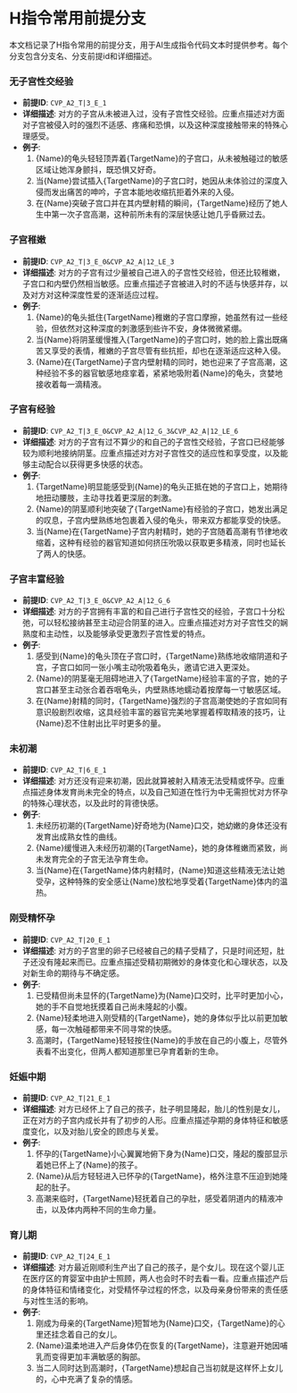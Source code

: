 # H指令常用前提分支

本文档记录了H指令常用的前提分支，用于AI生成指令代码文本时提供参考。每个分支包含分支名、分支前提id和详细描述。

### 无子宫性交经验
- **前提ID**: `CVP_A2_T|3_E_1`
- **详细描述**: 对方的子宫从未被进入过，没有子宫性交经验。应重点描述对方面对子宫被侵入时的强烈不适感、疼痛和恐惧，以及这种深度接触带来的特殊心理感受。
- **例子**:
  1. {Name}的龟头轻轻顶弄着{TargetName}的子宫口，从未被触碰过的敏感区域让她浑身颤抖，既恐惧又好奇。
  2. 当{Name}尝试插入{TargetName}的子宫口时，她因从未体验过的深度入侵而发出痛苦的呻吟，子宫本能地收缩抗拒着外来的入侵。
  3. 在{Name}突破子宫口并在其内壁射精的瞬间，{TargetName}经历了她人生中第一次子宫高潮，这种前所未有的深层快感让她几乎昏厥过去。

### 子宫稚嫩
- **前提ID**: `CVP_A2_T|3_E_0&CVP_A2_A|12_LE_3`
- **详细描述**: 对方的子宫有过少量被自己进入的子宫性交经验，但还比较稚嫩，子宫口和内壁仍然相当敏感。应重点描述子宫被进入时的不适与快感并存，以及对方对这种深度性爱的逐渐适应过程。
- **例子**:
  1. {Name}的龟头抵住{TargetName}稚嫩的子宫口摩擦，她虽然有过一些经验，但依然对这种深度的刺激感到些许不安，身体微微紧绷。
  2. 当{Name}将阴茎缓慢推入{TargetName}的子宫口时，她的脸上露出既痛苦又享受的表情，稚嫩的子宫尽管有些抗拒，却也在逐渐适应这种入侵。
  3. {Name}在{TargetName}子宫内壁射精的同时，她也迎来了子宫高潮，这种经验不多的器官敏感地痉挛着，紧紧地吸附着{Name}的龟头，贪婪地接收着每一滴精液。

### 子宫有经验
- **前提ID**: `CVP_A2_T|3_E_0&CVP_A2_A|12_G_3&CVP_A2_A|12_LE_6`
- **详细描述**: 对方的子宫有过不算少的和自己的子宫性交经验，子宫口已经能够较为顺利地接纳阴茎。应重点描述对方对子宫性交的适应性和享受度，以及能够主动配合以获得更多快感的状态。
- **例子**:
  1. {TargetName}明显能感受到{Name}的龟头正抵在她的子宫口上，她期待地扭动腰肢，主动寻找着更深层的刺激。
  2. {Name}的阴茎顺利地突破了{TargetName}有经验的子宫口，她发出满足的叹息，子宫内壁熟练地包裹着入侵的龟头，带来双方都能享受的快感。
  3. 当{Name}在{TargetName}子宫内射精时，她的子宫随着高潮有节律地收缩着，这种有经验的器官知道如何挤压吮吸以获取更多精液，同时也延长了两人的快感。

### 子宫丰富经验
- **前提ID**: `CVP_A2_T|3_E_0&CVP_A2_A|12_G_6`
- **详细描述**: 对方的子宫拥有丰富的和自己进行子宫性交的经验，子宫口十分松弛，可以轻松接纳甚至主动迎合阴茎的进入。应重点描述对方对子宫性交的娴熟度和主动性，以及能够承受更激烈子宫性爱的特点。
- **例子**:
  1. 感受到{Name}的龟头顶在子宫口时，{TargetName}熟练地收缩阴道和子宫，子宫口如同一张小嘴主动吮吸着龟头，邀请它进入更深处。
  2. {Name}的阴茎毫无阻碍地进入了{TargetName}经验丰富的子宫，她的子宫口甚至主动张合着吞咽龟头，内壁熟练地蠕动着按摩每一寸敏感区域。
  3. 在{Name}射精的同时，{TargetName}强烈的子宫高潮使她的子宫如同有意识般剧烈收缩，这具经验丰富的器官完美地掌握着榨取精液的技巧，让{Name}忍不住射出比平时更多的量。

### 未初潮
- **前提ID**: `CVP_A2_T|6_E_1`
- **详细描述**: 对方还没有迎来初潮，因此就算被射入精液无法受精或怀孕。应重点描述身体发育尚未完全的特点，以及自己知道在性行为中无需担忧对方怀孕的特殊心理状态，以及此时的背德快感。
- **例子**:
  1. 未经历初潮的{TargetName}好奇地为{Name}口交，她幼嫩的身体还没有发育出成熟女性的曲线。
  2. {Name}缓慢进入未经历初潮的{TargetName}，她的身体稚嫩而紧致，尚未发育完全的子宫无法孕育生命。
  3. 当{Name}在{TargetName}体内射精时，{Name}知道这些精液无法让她受孕，这种特殊的安全感让{Name}放松地享受着{TargetName}体内的温热。

### 刚受精怀孕
- **前提ID**: `CVP_A2_T|20_E_1`
- **详细描述**: 对方的子宫里的卵子已经被自己的精子受精了，只是时间还短，肚子还没有隆起来而已。应重点描述受精初期微妙的身体变化和心理状态，以及对新生命的期待与不确定感。
- **例子**:
  1. 已受精但尚未显怀的{TargetName}为{Name}口交时，比平时更加小心，她的手不自觉地抚摸着自己尚未隆起的小腹。
  2. {Name}轻柔地进入刚受精的{TargetName}，她的身体似乎比以前更加敏感，每一次触碰都带来不同寻常的快感。
  3. 高潮时，{TargetName}轻轻按住{Name}的手放在自己的小腹上，尽管外表看不出变化，但两人都知道那里已孕育着新的生命。

### 妊娠中期
- **前提ID**: `CVP_A2_T|21_E_1`
- **详细描述**: 对方已经怀上了自己的孩子，肚子明显隆起，胎儿的性别是女儿，正在对方的子宫内成长并有了初步的人形。应重点描述孕期的身体特征和敏感度变化，以及对胎儿安全的顾虑与关爱。
- **例子**:
  1. 怀孕的{TargetName}小心翼翼地俯下身为{Name}口交，隆起的腹部显示着她已怀上了{Name}的孩子。
  2. {Name}从后方轻轻进入已怀孕的{TargetName}，格外注意不压迫到她隆起的肚子。
  3. 高潮来临时，{TargetName}轻抚着自己的孕肚，感受着阴道内的精液冲击，以及体内两种不同的生命力量。

### 育儿期
- **前提ID**: `CVP_A2_T|24_E_1`
- **详细描述**: 对方最近刚顺利生产出了自己的孩子，是个女儿。现在这个婴儿正在医疗区的育婴室中由护士照顾，两人也会时不时去看一看。应重点描述产后的身体特征和情绪变化，对受精怀孕过程的怀念，以及母亲身份带来的责任感与对性生活的影响。
- **例子**:
  1. 刚成为母亲的{TargetName}短暂地为{Name}口交，{TargetName}的心里还挂念着自己的女儿。
  2. {Name}温柔地进入产后身体仍在恢复的{TargetName}，注意避开她因哺乳而变得更加丰满敏感的胸部。
  3. 当二人同时达到高潮时，{TargetName}想起自己当初就是这样怀上女儿的，心中充满了复杂的情感。
